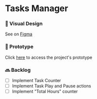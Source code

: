 # Tasks Manager

### 🎨 Visual Design

See on [Figma]("https://www.figma.com/file/P5ZJuNwiWMdRRPNy3kkh0Z/Tasks-Manager?node-id=0%3A1")

### 🔧 Prototype

Click [here]("https://www.figma.com/proto/P5ZJuNwiWMdRRPNy3kkh0Z/Tasks-Manager?node-id=1%3A2&viewport=271%2C362%2C0.5&scaling=min-zoom") to access the project's prototype

### 🔜 Backlog

- [ ] Implement Task Counter
- [ ] Implement Task Play and Pause actions
- [ ] Implement "Total Hours" counter
